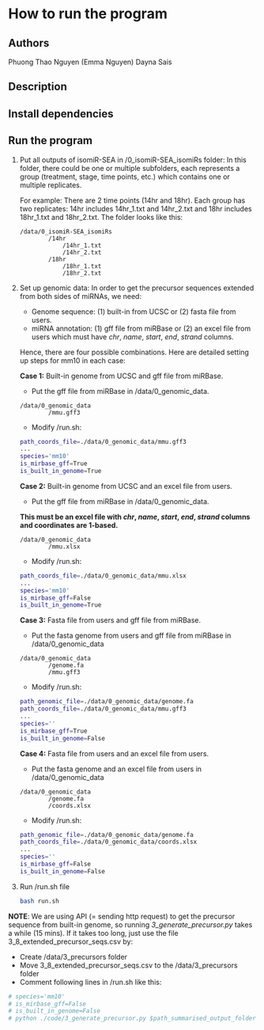 # How to run the program

## Authors

Phuong Thao Nguyen (Emma Nguyen)
Dayna Sais

## Description

## Install dependencies

## Run the program

1.  Put all outputs of isomiR-SEA in /0_isomiR-SEA_isomiRs folder: In this folder, there could be one or multiple subfolders, each represents a group (treatment, stage, time points, etc.) which contains one or multiple replicates.

    For example: There are 2 time points (14hr and 18hr). Each group has two replicates: 14hr includes 14hr_1.txt and 14hr_2.txt and 18hr includes 18hr_1.txt and 18hr_2.txt. The folder looks like this:

    ```
    /data/0_isomiR-SEA_isomiRs
            /14hr
                /14hr_1.txt
                /14hr_2.txt
            /18hr
                /18hr_1.txt
                /18hr_2.txt
    ```

2.  Set up genomic data: In order to get the precursor sequences extended from both sides of miRNAs, we need:

    - Genome sequence: (1) built-in from UCSC or (2) fasta file from users.
    - miRNA annotation: (1) gff file from miRBase or (2) an excel file from users which must have _chr_, _name_, _start_, _end_, _strand_ columns.

    Hence, there are four possible combinations. Here are detailed setting up steps for mm10 in each case:

    **Case 1:** Built-in genome from UCSC and gff file from miRBase.

    - Put the gff file from miRBase in /data/0_genomic_data.

    ```
    /data/0_genomic_data
            /mmu.gff3
    ```

    - Modify /run.sh:

    ```bash
    path_coords_file=./data/0_genomic_data/mmu.gff3
    ...
    species='mm10'
    is_mirbase_gff=True
    is_built_in_genome=True
    ```

    **Case 2:** Built-in genome from UCSC and an excel file from users.

    - Put the gff file from miRBase in /data/0_genomic_data.

    **This must be an excel file with _chr_, _name_, _start_, _end_, _strand_ columns and coordinates are 1-based.**

    ```
    /data/0_genomic_data
            /mmu.xlsx
    ```

    - Modify /run.sh:

    ```bash
    path_coords_file=./data/0_genomic_data/mmu.xlsx
    ...
    species='mm10'
    is_mirbase_gff=False
    is_built_in_genome=True
    ```

    **Case 3:** Fasta file from users and gff file from miRBase.

    - Put the fasta genome from users and gff file from miRBase in /data/0_genomic_data

    ```
    /data/0_genomic_data
            /genome.fa
            /mmu.gff3
    ```

    - Modify /run.sh:

    ```bash
    path_genomic_file=./data/0_genomic_data/genome.fa
    path_coords_file=./data/0_genomic_data/mmu.gff3
    ...
    species=''
    is_mirbase_gff=True
    is_built_in_genome=False
    ```

    **Case 4:** Fasta file from users and an excel file from users.

    - Put the fasta genome and an excel file from users in /data/0_genomic_data

    ```
    /data/0_genomic_data
            /genome.fa
            /coords.xlsx
    ```

    - Modify /run.sh:

    ```bash
    path_genomic_file=./data/0_genomic_data/genome.fa
    path_coords_file=./data/0_genomic_data/coords.xlsx
    ...
    species=''
    is_mirbase_gff=False
    is_built_in_genome=False
    ```

3.  Run /run.sh file

    ```bash
    bash run.sh
    ```

**NOTE**: We are using API (= sending http request) to get the precursor sequence from built-in genome, so running _3_generate_precursor.py_ takes a while (15 mins). If it takes too long, just use the file 3_8_extended_precursor_seqs.csv by:

- Create /data/3_precursors folder
- Move 3_8_extended_precursor_seqs.csv to the /data/3_precursors folder
- Comment following lines in /run.sh like this:

```bash
# species='mm10'
# is_mirbase_gff=False
# is_built_in_genome=False
# python ./code/3_generate_precursor.py $path_summarised_output_folder $path_precursors_output_folder $path_genomic_file $path_coords_file $species $is_mirbase_gff $is_built_in_genome

```
